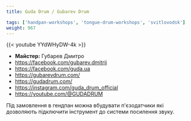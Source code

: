```yaml
---
title: Guda Drum / Gubarev Drum

tags: ['handpan-workshops', 'tongue-drum-workshops', 'svitlovodsk']
weight: 967
---
```

{{< youtube YYdWHyDW-4k >}}

- **Майстер:** Губарев Дмитро
- https://facebook.com/gubarev.dmitrii
- https://facebook.com/guda.ua
- https://gubarevdrum.com/
- https://gudadrum.com/
- https://instagram.com/guda_drum_official
- https://youtube.com/@GUDADRUM

Під замовлення в гендпан можна вбудувати п'єзодатчики які дозволяють підключити інструмент до системи посилення звуку.
